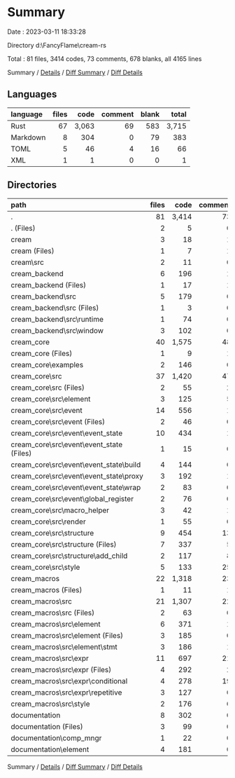 # Summary

Date : 2023-03-11 18:33:28

Directory d:\\FancyFlame\\cream-rs

Total : 81 files,  3414 codes, 73 comments, 678 blanks, all 4165 lines

Summary / [Details](details.md) / [Diff Summary](diff.md) / [Diff Details](diff-details.md)

## Languages
| language | files | code | comment | blank | total |
| :--- | ---: | ---: | ---: | ---: | ---: |
| Rust | 67 | 3,063 | 69 | 583 | 3,715 |
| Markdown | 8 | 304 | 0 | 79 | 383 |
| TOML | 5 | 46 | 4 | 16 | 66 |
| XML | 1 | 1 | 0 | 0 | 1 |

## Directories
| path | files | code | comment | blank | total |
| :--- | ---: | ---: | ---: | ---: | ---: |
| . | 81 | 3,414 | 73 | 678 | 4,165 |
| . (Files) | 2 | 5 | 0 | 3 | 8 |
| cream | 3 | 18 | 1 | 7 | 26 |
| cream (Files) | 1 | 7 | 1 | 3 | 11 |
| cream\\src | 2 | 11 | 0 | 4 | 15 |
| cream_backend | 6 | 196 | 1 | 37 | 234 |
| cream_backend (Files) | 1 | 17 | 1 | 5 | 23 |
| cream_backend\\src | 5 | 179 | 0 | 32 | 211 |
| cream_backend\\src (Files) | 1 | 3 | 0 | 2 | 5 |
| cream_backend\\src\\runtime | 1 | 74 | 0 | 9 | 83 |
| cream_backend\\src\\window | 3 | 102 | 0 | 21 | 123 |
| cream_core | 40 | 1,575 | 48 | 326 | 1,949 |
| cream_core (Files) | 1 | 9 | 1 | 3 | 13 |
| cream_core\\examples | 2 | 146 | 0 | 35 | 181 |
| cream_core\\src | 37 | 1,420 | 47 | 288 | 1,755 |
| cream_core\\src (Files) | 2 | 55 | 2 | 15 | 72 |
| cream_core\\src\\element | 3 | 125 | 5 | 24 | 154 |
| cream_core\\src\\event | 14 | 556 | 1 | 121 | 678 |
| cream_core\\src\\event (Files) | 2 | 46 | 0 | 15 | 61 |
| cream_core\\src\\event\\event_state | 10 | 434 | 1 | 84 | 519 |
| cream_core\\src\\event\\event_state (Files) | 1 | 15 | 0 | 4 | 19 |
| cream_core\\src\\event\\event_state\\build | 4 | 144 | 0 | 29 | 173 |
| cream_core\\src\\event\\event_state\\proxy | 3 | 192 | 1 | 31 | 224 |
| cream_core\\src\\event\\event_state\\wrap | 2 | 83 | 0 | 20 | 103 |
| cream_core\\src\\event\\global_register | 2 | 76 | 0 | 22 | 98 |
| cream_core\\src\\macro_helper | 3 | 42 | 1 | 11 | 54 |
| cream_core\\src\\render | 1 | 55 | 0 | 8 | 63 |
| cream_core\\src\\structure | 9 | 454 | 13 | 82 | 549 |
| cream_core\\src\\structure (Files) | 7 | 337 | 5 | 64 | 406 |
| cream_core\\src\\structure\\add_child | 2 | 117 | 8 | 18 | 143 |
| cream_core\\src\\style | 5 | 133 | 25 | 27 | 185 |
| cream_macros | 22 | 1,318 | 23 | 228 | 1,569 |
| cream_macros (Files) | 1 | 11 | 1 | 4 | 16 |
| cream_macros\\src | 21 | 1,307 | 22 | 224 | 1,553 |
| cream_macros\\src (Files) | 2 | 63 | 0 | 10 | 73 |
| cream_macros\\src\\element | 6 | 371 | 1 | 69 | 441 |
| cream_macros\\src\\element (Files) | 3 | 185 | 0 | 33 | 218 |
| cream_macros\\src\\element\\stmt | 3 | 186 | 1 | 36 | 223 |
| cream_macros\\src\\expr | 11 | 697 | 21 | 113 | 831 |
| cream_macros\\src\\expr (Files) | 4 | 292 | 2 | 44 | 338 |
| cream_macros\\src\\expr\\conditional | 4 | 278 | 19 | 49 | 346 |
| cream_macros\\src\\expr\\repetitive | 3 | 127 | 0 | 20 | 147 |
| cream_macros\\src\\style | 2 | 176 | 0 | 32 | 208 |
| documentation | 8 | 302 | 0 | 77 | 379 |
| documentation (Files) | 3 | 99 | 0 | 19 | 118 |
| documentation\\comp_mngr | 1 | 22 | 0 | 7 | 29 |
| documentation\\element | 4 | 181 | 0 | 51 | 232 |

Summary / [Details](details.md) / [Diff Summary](diff.md) / [Diff Details](diff-details.md)